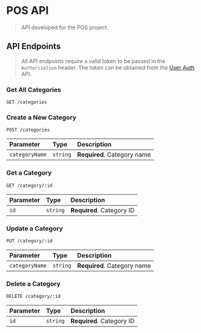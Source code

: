 # POS API

> API developed for the POS project.

## API Endpoints

> All API endpoints require a valid token to be passed in the `Authorization` header. The token can be obtained from the [User Auth](https://github.com/KhawarMehfooz/pos-user-auth-api) API.

### Get All Categories

```http
GET /categories
```

### Create a New Category

```http
POST /categories
```

| Parameter      | Type     | Description                 |
| :------------- | :------- | :-------------------------- |
| `categoryName` | `string` | **Required**. Category name |

### Get a Category

```http
GET /category/:id
```

| Parameter | Type     | Description               |
| :-------- | :------- | :------------------------ |
| `id`      | `string` | **Required**. Category ID |

### Update a Category

```http
PUT /category/:id
```

| Parameter      | Type     | Description                 |
| :------------- | :------- | :-------------------------- |
| `categoryName` | `string` | **Required**. Category name |

### Delete a Category

```http
DELETE /category/:id
```

| Parameter | Type     | Description               |
| :-------- | :------- | :------------------------ |
| `id`      | `string` | **Required**. Category ID |
